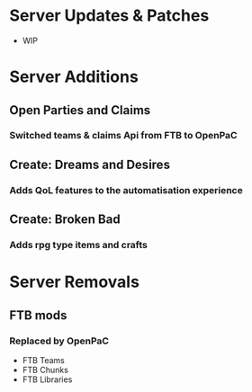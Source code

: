 # Server Updates & Patches
- WIP
# Server Additions
## Open Parties and Claims
### Switched teams & claims Api from FTB to OpenPaC
## Create: Dreams and Desires
### Adds QoL features to the automatisation experience
## Create: Broken Bad
### Adds rpg type items and crafts
# Server Removals
## FTB mods
### Replaced by OpenPaC
- FTB Teams
- FTB Chunks
- FTB Libraries
